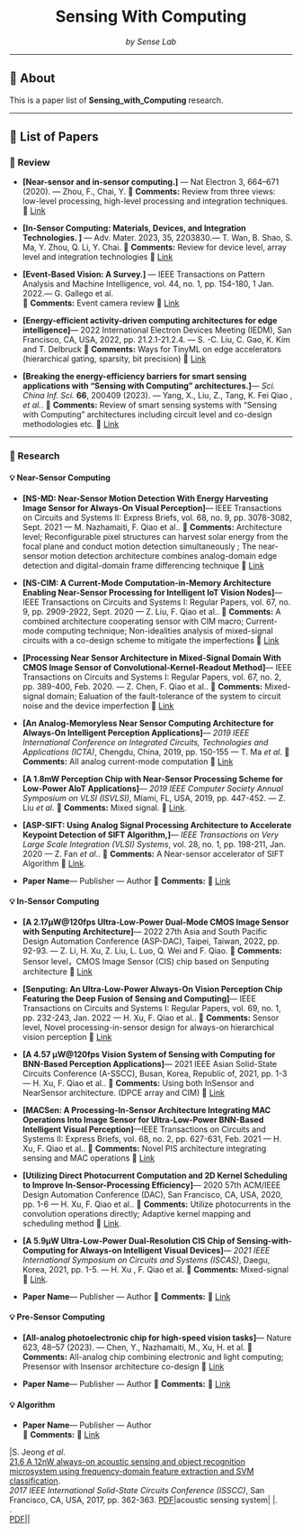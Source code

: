 <div align="center">

<h1>Sensing With Computing</h1>  
<p><em>by Sense Lab</em></p>

</div>

---

## 📘 About

This is a paper list of **Sensing_with_Computing** research.  



---

## 🔖 List of Papers

### 📑 Review

- **[Near-sensor and in-sensor computing.]** — Nat Electron 3, 664–671 (2020).  — Zhou, F., Chai, Y.
  📝 **Comments:** Review from three views: low-level processing, high-level processing and integration techniques.  
  🔗 [Link](https://doi.org/10.1038/s41928-020-00501-9)
  
  
- **[In-Sensor Computing: Materials, Devices, and Integration Technologies. ]** — Adv. Mater. 2023, 35, 2203830.— T. Wan, B. Shao, S. Ma, Y. Zhou, Q. Li, Y. Chai. 
  📝 **Comments:** Review for device level, array level and integration technologies 
  🔗 [Link](https://doi.org/10.1002/adma.202203830)
  
 - **[Event-Based Vision: A Survey.]** —  IEEE Transactions on Pattern Analysis and Machine Intelligence, vol. 44, no. 1, pp. 154-180, 1 Jan. 2022.— G. Gallego et al.  
   📝 **Comments:** Event camera review
  🔗 [Link](https://ieeexplore.ieee.org/document/9138762)

 - **[Energy-efficient activity-driven computing architectures for edge intelligence]**— 2022 International Electron Devices Meeting (IEDM), San Francisco, CA, USA, 2022, pp. 21.2.1-21.2.4. — S. -C. Liu, C. Gao, K. Kim and T. Delbruck
   📝 **Comments:** Ways for TinyML on edge accelerators (hierarchical gating, sparsity, bit precision)
  🔗 [Link](https://ieeexplore.ieee.org/document/10019443) 


 - **[Breaking the energy-efficiency barriers for smart sensing applications with “Sensing with Computing” architectures.]**— _Sci. China Inf. Sci._  **66**, 200409 (2023).  — Yang, X., Liu, Z., Tang, K. Fei Qiao , _et al._.
   📝 **Comments:** Review of smart sensing systems with “Sensing with Computing” architectures including circuit level and co-design methodologies etc. 
  🔗 [Link](https://link.springer.com/article/10.1007/s11432-023-3760-8) 



---

### 🔬 Research

####  💡 Near-Sensor Computing


 - **[NS-MD: Near-Sensor Motion Detection With Energy Harvesting Image Sensor for Always-On Visual Perception]**— IEEE Transactions on Circuits and Systems II: Express Briefs, vol. 68, no. 9, pp. 3078-3082, Sept. 2021 — M. Nazhamaiti, F. Qiao et al..
   📝 **Comments:** Architecture level; Reconfigurable pixel structures can harvest solar energy from the focal plane and conduct motion detection simultaneously ; The near-sensor motion detection architecture combines analog-domain edge detection and digital-domain frame differencing technique
  🔗 [Link](https://ieeexplore.ieee.org/document/9449866) 


 - **[NS-CIM: A Current-Mode Computation-in-Memory Architecture Enabling Near-Sensor Processing for Intelligent IoT Vision Nodes]**— IEEE Transactions on Circuits and Systems I: Regular Papers, vol. 67, no. 9, pp. 2909-2922, Sept. 2020 — Z. Liu, F. Qiao et al.. 
   📝 **Comments:** A combined architecture cooperating sensor with CIM macro; Current-mode computing technique;  Non-idealities analysis of mixed-signal circuits with a co-design scheme to mitigate the imperfections
  🔗 [Link](https://ieeexplore.ieee.org/document/9061142) 


 - **[Processing Near Sensor Architecture in Mixed-Signal Domain With CMOS Image Sensor of Convolutional-Kernel-Readout Method]**— IEEE Transactions on Circuits and Systems I: Regular Papers, vol. 67, no. 2, pp. 389-400, Feb. 2020. — Z. Chen, F. Qiao et al.. 
   📝 **Comments:** Mixed-signal domain; Ealuation of the fault-tolerance of the system to circuit noise and the device imperfection
  🔗 [Link](https://ieeexplore.ieee.org/document/8835152)
  

 - **[An Analog-Memoryless Near Sensor Computing Architecture for Always-On Intelligent Perception Applications]**— _2019 IEEE International Conference on Integrated Circuits, Technologies and Applications (ICTA)_, Chengdu, China, 2019, pp. 150-155 — T. Ma _et al_. 
   📝 **Comments:**  All analog current-mode computation
  🔗 [Link](https://ieeexplore.ieee.org/document/9012906)
  
  
 - **[A 1.8mW Perception Chip with Near-Sensor Processing Scheme for Low-Power AIoT Applications]**— _2019 IEEE Computer Society Annual Symposium on VLSI (ISVLSI)_, Miami, FL, USA, 2019, pp. 447-452. — Z. Liu _et al_.
   📝 **Comments:** Mixed signal.
  🔗 [Link](https://ieeexplore.ieee.org/document/8839347).

 - **[ASP-SIFT: Using Analog Signal Processing Architecture to Accelerate Keypoint Detection of SIFT Algorithm,]**— _IEEE Transactions on Very Large Scale Integration (VLSI) Systems_, vol. 28, no. 1, pp. 198-211, Jan. 2020 — Z. Fan _et al_..
   📝 **Comments:** A Near-sensor accelerator of SIFT Algorithm
  🔗 [Link](https://ieeexplore.ieee.org/document/8836114).  

 - **Paper Name**— Publisher — Author 
   📝 **Comments:** 
  🔗 [Link](https://example.com)  






#### 💡 In-Sensor Computing


 - **[A 2.17μW@120fps Ultra-Low-Power Dual-Mode CMOS Image Sensor with Senputing Architecture]**— 2022 27th Asia and South Pacific Design Automation Conference (ASP-DAC), Taipei, Taiwan, 2022, pp. 92-93. — Z. Li, H. Xu, Z. Liu, L. Luo, Q. Wei and F. Qiao. 
    📝 **Comments:** Sensor level，CMOS Image Sensor (CIS) chip based on Senputing architecture
  🔗 [Link](https://ieeexplore.ieee.org/document/9712591)


 - **[Senputing: An Ultra-Low-Power Always-On Vision Perception Chip Featuring the Deep Fusion of Sensing and Computing]**— IEEE Transactions on Circuits and Systems I: Regular Papers, vol. 69, no. 1, pp. 232-243, Jan. 2022 — H. Xu, F. Qiao et al..
   📝 **Comments:** Sensor level, Novel processing-in-sensor design for always-on hierarchical vision perception
  🔗 [Link](https://ieeexplore.ieee.org/document/9464962)



 - **[A 4.57 μW@120fps Vision System of Sensing with Computing for BNN-Based Perception Applications]**— 2021 IEEE Asian Solid-State Circuits Conference (A-SSCC), Busan, Korea, Republic of, 2021, pp. 1-3 — H. Xu, F. Qiao et al..
 📝 **Comments:** Using both InSensor and NearSensor architecture. (DPCE array and CIM)
  🔗 [Link](https://ieeexplore.ieee.org/document/9634759) 


 - **[MACSen: A Processing-In-Sensor Architecture Integrating MAC Operations Into Image Sensor for Ultra-Low-Power BNN-Based Intelligent Visual Perception]**—IEEE Transactions on Circuits and Systems II: Express Briefs, vol. 68, no. 2, pp. 627-631, Feb. 2021 — H. Xu, F. Qiao et al..
   📝 **Comments:** Novel PIS architecture integrating sensing and MAC operations
  🔗 [Link](https://ieeexplore.ieee.org/document/9164893) 


 - **[Utilizing Direct Photocurrent Computation and 2D Kernel Scheduling to Improve In-Sensor-Processing Efficiency]**— 2020 57th ACM/IEEE Design Automation Conference (DAC), San Francisco, CA, USA, 2020, pp. 1-6 — H. Xu, F. Qiao et al..
 📝 **Comments:**  Utilize photocurrents in the convolution operations directly; Adaptive kernel mapping and scheduling method
  🔗 [Link](https://ieeexplore.ieee.org/document/9218622). 


- **[A 5.9μW Ultra-Low-Power Dual-Resolution CIS Chip of Sensing-with-Computing for Always-on Intelligent Visual Devices]**— _2021 IEEE International Symposium on Circuits and Systems (ISCAS)_, Daegu, Korea, 2021, pp. 1-5. — H. Xu , F. Qiao et al. 
 📝 **Comments:**  Mixed-signal
  🔗 [Link](https://ieeexplore.ieee.org/document/9401338).


- **Paper Name**— Publisher — Author 
 📝 **Comments:** 
  🔗 [Link](https://example.com)  





#### 💡  Pre-Sensor Computing


 - **[All-analog photoelectronic chip for high-speed vision tasks]**— Nature 623, 48–57 (2023). — Chen, Y., Nazhamaiti, M., Xu, H. et al. 
 📝 **Comments:** All-analog chip combining electronic and light computing;   Presensor with Insensor architecture co-design
  🔗 [Link](https://www.nature.com/articles/s41586-023-06558-8)  


 - **Paper Name**— Publisher — Author 
 📝 **Comments:** 
  🔗 [Link](https://example.com)  





#### 💡  Algorithm


 - **Paper Name**— Publisher — Author  
 📝 **Comments:** 
  🔗 [Link](https://example.com)  

|S. Jeong _et al_.<br>[21.6 A 12nW always-on acoustic sensing and object recognition microsystem using frequency-domain feature extraction and SVM classification](https://ieeexplore.ieee.org/document/7870411).<br>_2017 IEEE International Solid-State Circuits Conference (ISSCC)_, San Francisco, CA, USA, 2017, pp. 362-363. [PDF](https://ieeexplore.ieee.org/stamp/stamp.jsp?tp=&arnumber=7870411)|acoustic sensing system|
|.<br>[]().<br>[PDF]()||



